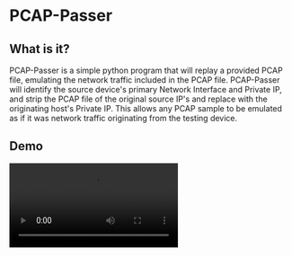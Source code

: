 # PCAP-Passer

## What is it? 
PCAP-Passer is a simple python program that will replay a provided PCAP file, emulating the network traffic included in the PCAP file. PCAP-Passer will identify the source device's primary Network Interface and Private IP, and strip the PCAP file of the original source IP's and replace with the originating host's Private IP. This allows any PCAP sample to be emulated as if it was network traffic originating from the testing device. 

## Demo
<video src="C:\temp\Recording 2024-09-02 102004.mp4" controls="controls" style="max-width: 100%; height: auto;">
   Your browser does not support the video tag.
</video>


